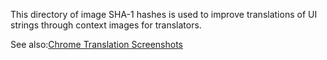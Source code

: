 This directory of image SHA-1 hashes is used to improve translations of UI
strings through context images for translators.

See also:[Chrome Translation Screenshots
](https://chromium.googlesource.com/chromium/src/+/main/docs/translation_screenshots.md)

